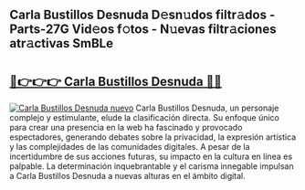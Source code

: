## Carla Bustillos Desnuda D𝚎sn𝚞dos filtr𝚊dos - Parts-27G Vid𝚎os f𝚘tos - N𝚞evas filtr𝚊ciones atr𝚊ctivas SmBLe

# <h2><a href="http://mb3akjm.tromn.icu/?c=Carla+Bustillos+Desnuda">🔗👉👉👉 Carla Bustillos Desnuda 🔗🔗</a></h2>

[![Carla Bustillos Desnuda nuevo](https://i.imgur.com/pEAQMta.gif)](http://mb3akjm.tromn.icu/?c=Carla+Bustillos+Desnuda)
Carla Bustillos Desnuda, un personaje complejo y estimulante, elude la clasificación directa. Su enfoque único para crear una presencia en la web ha fascinado y provocado espectadores, generando debates sobre la privacidad, la expresión artística y las complejidades de las comunidades digitales. A pesar de la incertidumbre de sus acciones futuras, su impacto en la cultura en línea es palpable. La determinación inquebrantable y el carisma innegable impulsan a Carla Bustillos Desnuda a nuevas alturas en el ámbito digital.
